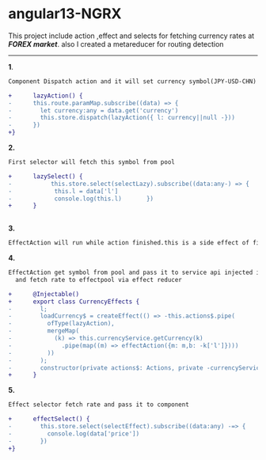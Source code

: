 # angular13-NGRX
This project include action ,effect and selects for fetching currency rates at ***FOREX market***.
also I created a metareducer for routing detection
****


**1**.
```diff
Component Dispatch action and it will set currency symbol(JPY-USD-CHN) from routing parameter into lazy pool. 

+      lazyAction() {
-      this.route.paramMap.subscribe((data) => {
-        let currency:any = data.get('currency')
-        this.store.dispatch(lazyAction({ l: currency||null -}))
-      })
+}
 ````
**2.** 
```diff 
First selector will fetch this symbol from pool

+      lazySelect() {
-           this.store.select(selectLazy).subscribe((data:any-) => {
-            this.l = data['l']
-            console.log(this.l)       })
+      }
  
 ```
**3.** 
```diff 
EffectAction will run while action finished.this is a side effect of first action
```
**4.**
```diff
EffectAction get symbol from pool and pass it to service api injected in root
  and fetch rate to effectpool via effect reducer

+      @Injectable()
+      export class CurrencyEffects {
-        l;
-        loadCurrency$ = createEffect(() => -this.actions$.pipe(
-          ofType(lazyAction),
-          mergeMap(
-            (k) => this.currencyService.getCurrency(k)
-              .pipe(map((m) => effectAction({m: m,b: -k['l']})))
-          ))
-        );
-        constructor(private actions$: Actions, private -currencyService: CurrencyService) { }
+      }

```
**5.**
```diff
Effect selector fetch rate and pass it to component

+      effectSelect() {
-        this.store.select(selectEffect).subscribe((data:any) -=> {
-          console.log(data['price'])
-        })
+}
```
